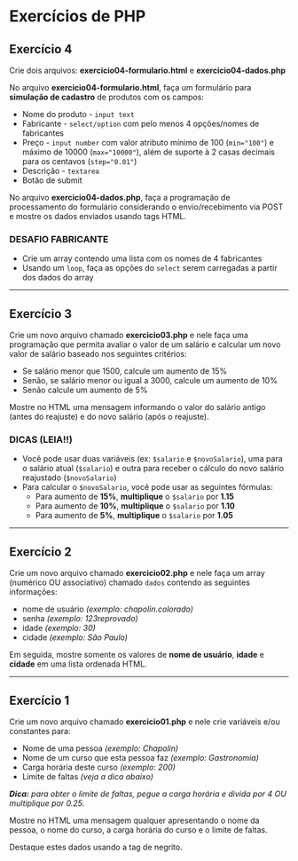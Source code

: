 # Exercícios de PHP

## Exercício 4

Crie dois arquivos: **exercicio04-formulario.html** e **exercicio04-dados.php**

No arquivo **exercicio04-formulario.html**, faça um formulário para **simulação de cadastro** de produtos com os campos:

- Nome do produto - `input text`
- Fabricante - `select/option` com pelo menos 4 opções/nomes de fabricantes
- Preço - `input number` com valor atributo mínimo de 100 (`min="100"`) e máximo de 10000 (`max="10000"`), além de suporte à 2 casas decimais para os centavos (`step="0.01"`)
- Descrição - `textarea`
- Botão de submit

No arquivo **exercicio04-dados.php**, faça a programação de processamento do formulário considerando o envio/recebimento via POST e mostre os dados enviados usando tags HTML.

### DESAFIO FABRICANTE

- Crie um array contendo uma lista com os nomes de 4 fabricantes
- Usando um `loop`, faça as opções do `select` serem carregadas a partir dos dados do array 


---

## Exercício 3

Crie um novo arquivo chamado **exercicio03.php** e nele faça uma programação que permita avaliar o valor de um salário e calcular um novo valor de salário baseado nos seguintes critérios:

- Se salário menor que 1500, calcule um aumento de 15% 
- Senão, se salário menor ou igual a 3000, calcule um aumento de 10%
- Senão calcule um aumento de 5%

Mostre no HTML uma mensagem informando o valor do salário antigo (antes do reajuste) e do novo salário (após o reajuste).

### DICAS (LEIA!!)

- Você pode usar duas variáveis (ex: `$salario` e `$novoSalario`), uma para o salário atual (`$salario`) e outra para receber o cálculo do novo salário reajustado (`$novoSalario`)
- Para calcular o `$novoSalario`, você pode usar as seguintes fórmulas:
    - Para aumento de **15%**, **multiplique** o `$salario` por **1.15**
    - Para aumento de **10%**, **multiplique** o `$salario` por **1.10**
    - Para aumento de **5%**, **multiplique** o `$salario` por **1.05**

---

## Exercício 2

Crie um novo arquivo chamado **exercicio02.php** e nele faça um array (numérico OU associativo) chamado `dados` contendo as seguintes informações:

- nome de usuário *(exemplo: chapolin.colorado)*
- senha *(exemplo: 123reprovado)*
- idade *(exemplo: 30)*
- cidade *(exemplo: São Paulo)*

Em seguida, mostre somente os valores de **nome de usuário**, **idade** e **cidade** em uma lista ordenada HTML.

---

## Exercício 1

Crie um novo arquivo chamado **exercicio01.php** e nele crie variáveis e/ou constantes para:

- Nome de uma pessoa *(exemplo: Chapolin)*
- Nome de um curso que esta pessoa faz *(exemplo: Gastronomia)*
- Carga horária deste curso *(exemplo: 200)*
- Limite de faltas *(veja a dica abaixo)*

***Dica:** para obter o limite de faltas, pegue a carga horária e divida por 4 OU multiplique por 0.25.*

Mostre no HTML uma mensagem qualquer apresentando o nome da pessoa, o nome do curso, a carga horária do curso e o limite de faltas.

Destaque estes dados usando a tag de negrito.





